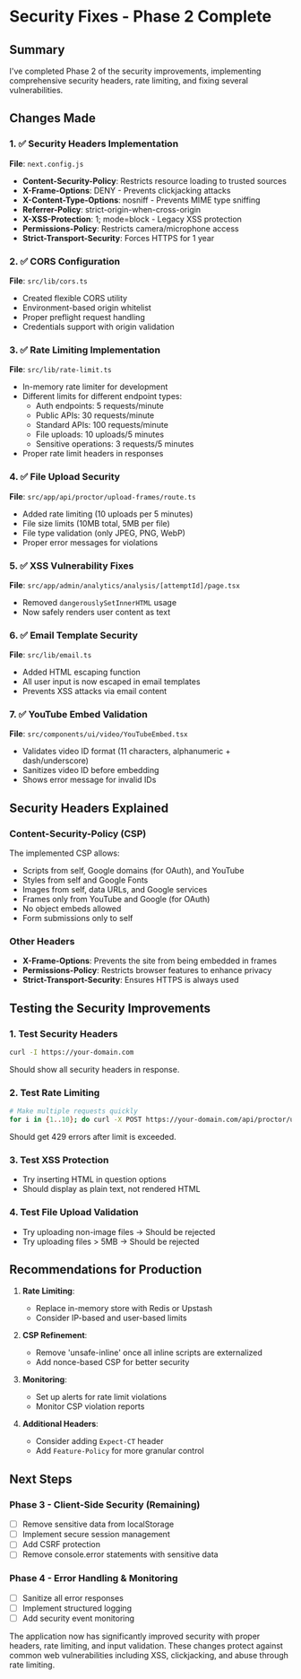 # Security Fixes - Phase 2 Complete

## Summary

I've completed Phase 2 of the security improvements, implementing comprehensive security headers, rate limiting, and fixing several vulnerabilities.

## Changes Made

### 1. ✅ Security Headers Implementation
**File**: `next.config.js`
- **Content-Security-Policy**: Restricts resource loading to trusted sources
- **X-Frame-Options**: DENY - Prevents clickjacking attacks
- **X-Content-Type-Options**: nosniff - Prevents MIME type sniffing
- **Referrer-Policy**: strict-origin-when-cross-origin
- **X-XSS-Protection**: 1; mode=block - Legacy XSS protection
- **Permissions-Policy**: Restricts camera/microphone access
- **Strict-Transport-Security**: Forces HTTPS for 1 year

### 2. ✅ CORS Configuration
**File**: `src/lib/cors.ts`
- Created flexible CORS utility
- Environment-based origin whitelist
- Proper preflight request handling
- Credentials support with origin validation

### 3. ✅ Rate Limiting Implementation
**File**: `src/lib/rate-limit.ts`
- In-memory rate limiter for development
- Different limits for different endpoint types:
  - Auth endpoints: 5 requests/minute
  - Public APIs: 30 requests/minute
  - Standard APIs: 100 requests/minute
  - File uploads: 10 uploads/5 minutes
  - Sensitive operations: 3 requests/5 minutes
- Proper rate limit headers in responses

### 4. ✅ File Upload Security
**File**: `src/app/api/proctor/upload-frames/route.ts`
- Added rate limiting (10 uploads per 5 minutes)
- File size limits (10MB total, 5MB per file)
- File type validation (only JPEG, PNG, WebP)
- Proper error messages for violations

### 5. ✅ XSS Vulnerability Fixes
**File**: `src/app/admin/analytics/analysis/[attemptId]/page.tsx`
- Removed `dangerouslySetInnerHTML` usage
- Now safely renders user content as text

### 6. ✅ Email Template Security
**File**: `src/lib/email.ts`
- Added HTML escaping function
- All user input is now escaped in email templates
- Prevents XSS attacks via email content

### 7. ✅ YouTube Embed Validation
**File**: `src/components/ui/video/YouTubeEmbed.tsx`
- Validates video ID format (11 characters, alphanumeric + dash/underscore)
- Sanitizes video ID before embedding
- Shows error message for invalid IDs

## Security Headers Explained

### Content-Security-Policy (CSP)
The implemented CSP allows:
- Scripts from self, Google domains (for OAuth), and YouTube
- Styles from self and Google Fonts
- Images from self, data URLs, and Google services
- Frames only from YouTube and Google (for OAuth)
- No object embeds allowed
- Form submissions only to self

### Other Headers
- **X-Frame-Options**: Prevents the site from being embedded in frames
- **Permissions-Policy**: Restricts browser features to enhance privacy
- **Strict-Transport-Security**: Ensures HTTPS is always used

## Testing the Security Improvements

### 1. Test Security Headers
```bash
curl -I https://your-domain.com
```
Should show all security headers in response.

### 2. Test Rate Limiting
```bash
# Make multiple requests quickly
for i in {1..10}; do curl -X POST https://your-domain.com/api/proctor/upload-frames; done
```
Should get 429 errors after limit is exceeded.

### 3. Test XSS Protection
- Try inserting HTML in question options
- Should display as plain text, not rendered HTML

### 4. Test File Upload Validation
- Try uploading non-image files → Should be rejected
- Try uploading files > 5MB → Should be rejected

## Recommendations for Production

1. **Rate Limiting**: 
   - Replace in-memory store with Redis or Upstash
   - Consider IP-based and user-based limits

2. **CSP Refinement**:
   - Remove 'unsafe-inline' once all inline scripts are externalized
   - Add nonce-based CSP for better security

3. **Monitoring**:
   - Set up alerts for rate limit violations
   - Monitor CSP violation reports

4. **Additional Headers**:
   - Consider adding `Expect-CT` header
   - Add `Feature-Policy` for more granular control

## Next Steps

### Phase 3 - Client-Side Security (Remaining)
- [ ] Remove sensitive data from localStorage
- [ ] Implement secure session management
- [ ] Add CSRF protection
- [ ] Remove console.error statements with sensitive data

### Phase 4 - Error Handling & Monitoring
- [ ] Sanitize all error responses
- [ ] Implement structured logging
- [ ] Add security event monitoring

The application now has significantly improved security with proper headers, rate limiting, and input validation. These changes protect against common web vulnerabilities including XSS, clickjacking, and abuse through rate limiting.